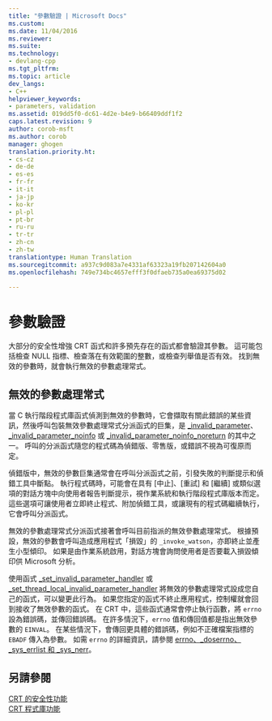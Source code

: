 ```yaml
---
title: "參數驗證 | Microsoft Docs"
ms.custom: 
ms.date: 11/04/2016
ms.reviewer: 
ms.suite: 
ms.technology:
- devlang-cpp
ms.tgt_pltfrm: 
ms.topic: article
dev_langs:
- C++
helpviewer_keywords:
- parameters, validation
ms.assetid: 019dd5f0-dc61-4d2e-b4e9-b66409ddf1f2
caps.latest.revision: 9
author: corob-msft
ms.author: corob
manager: ghogen
translation.priority.ht:
- cs-cz
- de-de
- es-es
- fr-fr
- it-it
- ja-jp
- ko-kr
- pl-pl
- pt-br
- ru-ru
- tr-tr
- zh-cn
- zh-tw
translationtype: Human Translation
ms.sourcegitcommit: a937c9d083a7e4331af63323a19fb207142604a0
ms.openlocfilehash: 749e734bc4657efff3f0dfaeb735a0ea69375d02

---
```

# <a name="parameter-validation"></a>參數驗證
大部分的安全性增強 CRT 函式和許多預先存在的函式都會驗證其參數。 這可能包括檢查 NULL 指標、檢查落在有效範圍的整數，或檢查列舉值是否有效。 找到無效的參數時，就會執行無效的參數處理常式。  
  
## <a name="invalid-parameter-handler-routine"></a>無效的參數處理常式  
 當 C 執行階段程式庫函式偵測到無效的參數時，它會擷取有關此錯誤的某些資訊，然後呼叫包裝無效參數處理常式分派函式的巨集，是 [_invalid_parameter](../c-runtime-library/reference/invalid-parameter-functions.md)、[_invalid_parameter_noinfo](../c-runtime-library/reference/invalid-parameter-functions.md) 或 [_invalid_parameter_noinfo_noreturn](../c-runtime-library/reference/invalid-parameter-functions.md) 的其中之一。 呼叫的分派函式隨您的程式碼為偵錯版、零售版，或錯誤不視為可復原而定。 
 
 偵錯版中，無效的參數巨集通常會在呼叫分派函式之前，引發失敗的判斷提示和偵錯工具中斷點。 執行程式碼時，可能會在具有 [中止]、[重試] 和 [繼續] 或類似選項的對話方塊中向使用者報告判斷提示，視作業系統和執行階段程式庫版本而定。 這些選項可讓使用者立即終止程式、附加偵錯工具，或讓現有的程式碼繼續執行，它會呼叫分派函式。 
 
 無效的參數處理常式分派函式接著會呼叫目前指派的無效參數處理常式。 根據預設，無效的參數會呼叫造成應用程式「損毀」的 `_invoke_watson`，亦即終止並產生小型傾印。 如果是由作業系統啟用，對話方塊會詢問使用者是否要載入損毀傾印供 Microsoft 分析。   
  
 使用函式 [_set_invalid_parameter_handler](../c-runtime-library/reference/set-invalid-parameter-handler-set-thread-local-invalid-parameter-handler.md) 或 [_set_thread_local_invalid_parameter_handler](../c-runtime-library/reference/set-invalid-parameter-handler-set-thread-local-invalid-parameter-handler.md) 將無效的參數處理常式設成您自己的函式，可以變更此行為。 如果您指定的函式不終止應用程式，控制權就會回到接收了無效參數的函式。 在 CRT 中，這些函式通常會停止執行函數，將 `errno` 設為錯誤碼，並傳回錯誤碼。 在許多情況下，`errno` 值和傳回值都是指出無效參數的 `EINVAL`。 在某些情況下，會傳回更具體的錯誤碼，例如不正確檔案指標的 `EBADF` 傳入為參數。 如需 `errno` 的詳細資訊，請參閱 [errno、_doserrno、_sys_errlist 和 _sys_nerr](../c-runtime-library/errno-doserrno-sys-errlist-and-sys-nerr.md)。  
  
## <a name="see-also"></a>另請參閱  
 [CRT 的安全性功能](../c-runtime-library/security-features-in-the-crt.md)   
 [CRT 程式庫功能](../c-runtime-library/crt-library-features.md)


<!--HONumber=Feb17_HO4-->


